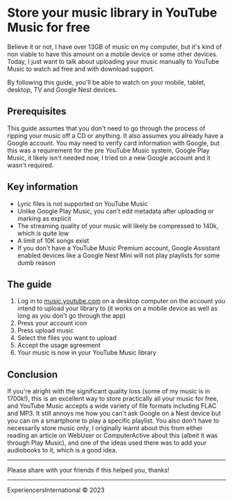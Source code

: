 # Store your music library in YouTube Music for free

Believe it or not, I have over 13GB of music on my computer, but it's kind of non viable to have this amount on a mobile device or some other devices. Today, I just want to talk about uploading your music manually to YouTube Music to watch ad free and with download support.

By following this guide, you'll be able to watch on your mobile, tablet, desktop, TV and Google Nest devices.

## Prerequisites

This guide assumes that you don't need to go through the process of ripping your music off a CD or anything. It also assumes you already have a Google account. You may need to verify card information with Google, but this was a requirement for the pre YouTube Music system, Google Play Music, it likely isn't needed now, I tried on a new Google account and it wasn't required.

## Key information

- Lyric files is not supported on YouTube Music
- Unlike Google Play Music, you can't edit metadata after uploading or marking as explicit
- The streaming quality of your music will likely be compressed to 140k, which is quite low
- A limit of 10K songs exist
- If you don't have a YouTube Music Premium account, Google Assistant enabled devices like a Google Nest Mini will not play playlists for some dumb reason

## The guide

1. Log in to [music.youtube.com](https://music.youtube.com) on a desktop computer on the account you intend to upload your library to (it works on a mobile device as well as long as you don't go through the app)
2. Press your account icon
3. Press upload music
4. Select the files you want to upload
5. Accept the usage agreement
6. Your music is now in your YouTube Music library

## Conclusion

If you're alright with the significant quality loss (some of my music is in 1700k!), this is an excellent way to store practically all your music for free, and YouTube Music accepts a wide variety of file formats including FLAC and MP3. It still annoys me how you can't ask Google on a Nest device but you can on a smartphone to play a specific playlist. You also don't have to necessarily store music only, I originally learnt about this from either reading an article on WebUser or ComputerActive about this (albeit it was through Play Music), and one of the ideas used there was to add your audiobooks to it, which is a good idea.

---

Please share with your friends if this helped you, thanks!

---

ExperiencersInternational © 2023
